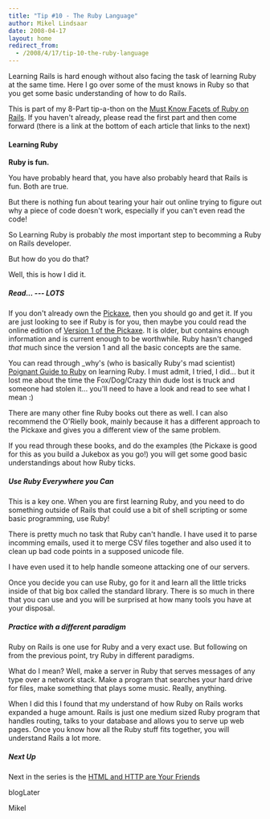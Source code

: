 ```yaml
---
title: "Tip #10 - The Ruby Language"
author: Mikel Lindsaar
date: 2008-04-17
layout: home
redirect_from:
  - /2008/4/17/tip-10-the-ruby-language
---
```

Learning Rails is hard enough without also facing the task of learning
Ruby at the same time. Here I go over some of the must knows in Ruby so
that you get some basic understanding of how to do Rails.

This is part of my 8-Part tip-a-thon on the [Must Know Facets of Ruby on
Rails](https://lindsaar.net/2008/4/17/tip-8-how-learn-ruby-on-rails).
If you haven't already, please read the first part and then come forward
(there is a link at the bottom of each article that links to the next)

#### Learning Ruby

**Ruby is fun.**

You have probably heard that, you have also probably heard that Rails is
fun. Both are true.

But there is nothing fun about tearing your hair out online trying to
figure out why a piece of code doesn't work, especially if you can't
even read the code!

So Learning Ruby is probably *the* most important step to becomming a
Ruby on Rails developer.

But how do you do that?

Well, this is how I did it.

##### Read... --- LOTS

If you don't already own the [Pickaxe](http://pragprog.com/titles/ruby),
then you should go and get it. If you are just looking to see if Ruby is
for you, then maybe you could read the online edition of [Version 1 of
the Pickaxe](http://www.rubycentral.com/pickaxe/). It is older, but
contains enough information and is current enough to be worthwhile. Ruby
hasn't changed *that* much since the version 1 and all the basic
concepts are the same.

You can read through \_why's (who is basically Ruby's mad scientist)
[Poignant Guide to Ruby](http://poignantguide.net/) on learning Ruby. I
must admit, I tried, I did... but it lost me about the time the
Fox/Dog/Crazy thin dude lost is truck and someone had stolen it...
you'll need to have a look and read to see what I mean :)

There are many other fine Ruby books out there as well. I can also
recommend the O'Rielly book, mainly because it has a different approach
to the Pickaxe and gives you a different view of the same problem.

If you read through these books, and do the examples (the Pickaxe is
good for this as you build a Jukebox as you go!) you will get some good
basic understandings about how Ruby ticks.

##### Use Ruby Everywhere you Can

This is a key one. When you are first learning Ruby, and you need to do
something outside of Rails that could use a bit of shell scripting or
some basic programming, use Ruby!

There is pretty much no task that Ruby can't handle. I have used it to
parse incomming emails, used it to merge CSV files together and also
used it to clean up bad code points in a supposed unicode file.

I have even used it to help handle someone attacking one of our servers.

Once you decide you can use Ruby, go for it and learn all the little
tricks inside of that big box called the standard library. There is so
much in there that you can use and you will be surprised at how many
tools you have at your disposal.

##### Practice with a different paradigm

Ruby on Rails is one use for Ruby and a very exact use. But following on
from the previous point, try Ruby in different paradigms.

What do I mean? Well, make a server in Ruby that serves messages of any
type over a network stack. Make a program that searches your hard drive
for files, make something that plays some music. Really, anything.

When I did this I found that my understand of how Ruby on Rails works
expanded a huge amount. Rails is just one medium sized Ruby program that
handles routing, talks to your database and allows you to serve up web
pages. Once you know how all the Ruby stuff fits together, you will
understand Rails a lot more.

##### Next Up

Next in the series is the [HTML and HTTP are Your
Friends](https://lindsaar.net/2008/4/21/tip-12-html-and-http-are-your-friends)

blogLater

Mikel
